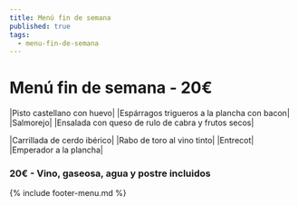```yaml
---
title: Menú fin de semana
published: true
tags:
  - menu-fin-de-semana
---
```


# Menú fin de semana - 20€

|Pisto castellano con huevo|
|Espárragos trigueros a la plancha con bacon|
|Salmorejo|
|Ensalada con queso de rulo de cabra y frutos secos|

|Carrillada de cerdo ibérico|
|Rabo de toro al vino tinto|
|Entrecot|
|Emperador a la plancha|


### 20€ - Vino, gaseosa, agua y postre incluidos


{% include footer-menu.md %}
